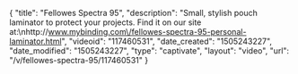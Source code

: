 {
    "title": "Fellowes Spectra 95",
    "description": "Small, stylish pouch laminator to protect your projects.  Find it on our site at:\nhttp:\/\/www.mybinding.com\/fellowes-spectra-95-personal-laminator.html",
    "videoid": "117460531",
    "date_created": "1505243227",
    "date_modified": "1505243227",
    "type": "captivate",
    "layout": "video",
    "url": "\/v\/fellowes-spectra-95\/117460531"
}
